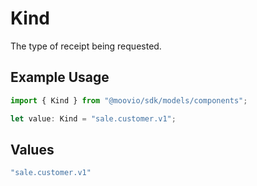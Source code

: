 # Kind

The type of receipt being requested.

## Example Usage

```typescript
import { Kind } from "@moovio/sdk/models/components";

let value: Kind = "sale.customer.v1";
```

## Values

```typescript
"sale.customer.v1"
```